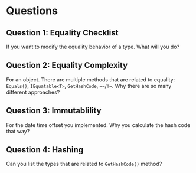 # Questions

## Question 1: Equality Checklist

If you want to modify the equality behavior of a type. What will you do?

## Question 2: Equality Complexity

For an object. There are multiple methods that are related to equality: `Equals()`, `IEquatable<T>`, `GetHashCode`, `==`/`!=`. Why there are so many different approaches?

## Question 3: Immutablility

For the date time offset you implemented. Why you calculate the hash code that way?

## Question 4: Hashing

Can you list the types that are related to `GetHashCode()` method? 